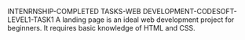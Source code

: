 INTENRNSHIP-COMPLETED TASKS-WEB DEVELOPMENT-CODESOFT-LEVEL1-TASK1
A landing page is an ideal web development project for beginners. It requires basic
knowledge of HTML and CSS.
